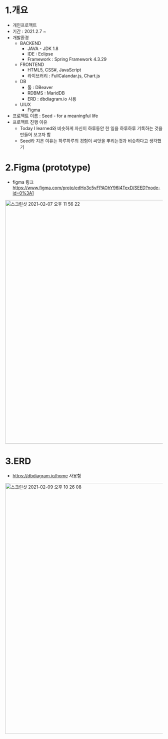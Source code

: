 1.개요
=======
* 개인프로젝트<br />
* 기간 : 2021.2.7 ~<br />
* 개발환경<br />
  * BACKEND
    * JAVA - JDK 1.8
    * IDE : Eclipse
    * Framework : Spring Framework 4.3.29
  * FRONTEND
    * HTML5, CSS#, JavaScript
    * 라이브러리 : FullCalandar.js, Chart.js
  * DB
    * 툴 : DBeaver
    * RDBMS : MaridDB
    * ERD : dbdiagram.io 사용
  * UIUX
    * Figma
* 프로젝트 이름 : Seed - for a meaningful life
* 프로젝트 진행 이유
  * Today I learned와 비슷하게 자신이 하루동안 한 일을 하루하루 기록하는 것을 만들어 보고자 함
  * Seed라 지은 이유는 하루하루의 경험이 씨앗을 뿌리는것과 비슷하다고 생각했기 

2.Figma (prototype)
===================
* figma 링크 <br />
  https://www.figma.com/proto/edHo3c5vFPAOhY96I4TexD/SEED?node-id=0%3A1

<img width="779" alt="스크린샷 2021-02-07 오후 11 56 22" src="https://user-images.githubusercontent.com/68858357/107150206-169cf100-69a0-11eb-8268-6abc10946f75.png">

3.ERD
==========
* https://dbdiagram.io/home 사용함<br />
<img width="802" alt="스크린샷 2021-02-09 오후 10 26 08" src="https://user-images.githubusercontent.com/68858357/107370083-df584c80-6b25-11eb-98fe-6fe5134a5394.png">
